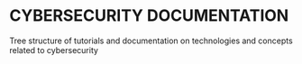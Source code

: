 # CYBERSECURITY DOCUMENTATION

Tree structure of tutorials and documentation on technologies and concepts related to cybersecurity

```{tableofcontents}

```
